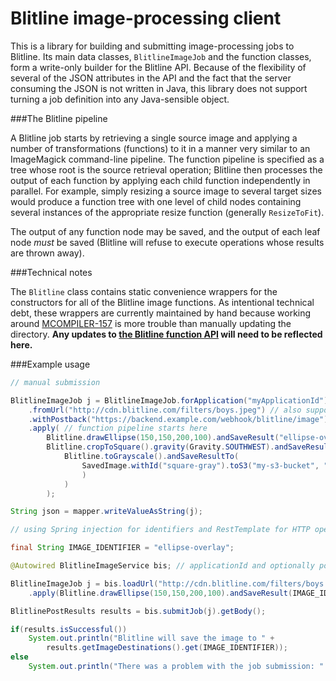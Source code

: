 Blitline image-processing client
================================

This is a library for building and submitting image-processing jobs to
Blitline. Its main data classes, `BlitlineImageJob` and the function classes,
form a write-only builder for the Blitline API. Because of the flexibility of
several of the JSON attributes in the API and the fact that the server
consuming the JSON is not written in Java, this library does not support
turning a job definition into any Java-sensible object.

###The Blitline pipeline

A Blitline job starts by retrieving a single source image and applying a
number of transformations (functions) to it in a manner very similar to an
ImageMagick command-line pipeline. The function pipeline is specified as a
tree whose root is the source retrieval operation; Blitline then processes
the output of each function by applying each child function independently
in parallel. For example, simply resizing a source image to several target
sizes would produce a function tree with one level of child nodes containing
several instances of the appropriate resize function (generally
`ResizeToFit`).

The output of any function node may be saved, and the output of each leaf
node *must* be saved (Blitline will refuse to execute operations whose results
are thrown away).

###Technical notes

The `Blitline` class contains static convenience wrappers for the constructors
for all of the Blitline image functions. As intentional technical debt, these
wrappers are currently maintained by hand because working around
[MCOMPILER-157](https://jira.codehaus.org/browse/MCOMPILER-157) is more trouble
than manually updating the directory. **Any updates to [the Blitline function
API](https://www.blitline.com/docs/functions) will need to be reflected here.**

###Example usage

````java
// manual submission

BlitlineImageJob j = BlitlineImageJob.forApplication("myApplicationId")
    .fromUrl("http://cdn.blitline.com/filters/boys.jpeg") // also supports S3
    .withPostback("https://backend.example.com/webhook/blitline/image") // for job status
    .apply( // function pipeline starts here
        Blitline.drawEllipse(150,150,200,100).andSaveResult("ellipse-overlay"),
        Blitline.cropToSquare().gravity(Gravity.SOUTHWEST).andSaveResult("square-color").thenApply(
            Blitline.toGrayscale().andSaveResultTo(
                SavedImage.withId("square-gray").toS3("my-s3-bucket", "square-gray.jpg")
                )
            )
        );

String json = mapper.writeValueAsString(j);
````

````java
// using Spring injection for identifiers and RestTemplate for HTTP operations

final String IMAGE_IDENTIFIER = "ellipse-overlay";

@Autowired BlitlineImageService bis; // applicationId and optionally postbackUrl read from properties

BlitlineImageJob j = bis.loadUrl("http://cdn.blitline.com/filters/boys.jpeg")
    .apply(Blitline.drawEllipse(150,150,200,100).andSaveResult(IMAGE_IDENTIFIER));

BlitlinePostResults results = bis.submitJob(j).getBody();

if(results.isSuccessful())
    System.out.println("Blitline will save the image to " +
        results.getImageDestinations().get(IMAGE_IDENTIFIER));
else
    System.out.println("There was a problem with the job submission: " + results.getError());
````
